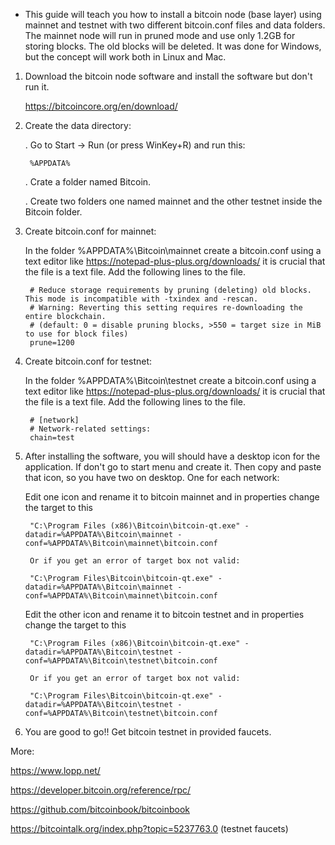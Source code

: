 
* This guide will teach you how to install a bitcoin node (base layer) using mainnet and testnet with two different bitcoin.conf files and data folders.
  The mainnet node will run in pruned mode and use only 1.2GB for storing blocks. The old blocks will be deleted.
  It was done for Windows, but the concept will work both in Linux and Mac.


1. Download the bitcoin node software and install the software but don't run it.

	https://bitcoincore.org/en/download/


2. Create the data directory:

	. Go to Start -> Run (or press WinKey+R) and run this: 

		%APPDATA%

	. Crate a folder named Bitcoin.

	. Create two folders one named mainnet and the other testnet inside the Bitcoin folder.


3. Create bitcoin.conf for mainnet:

	In the folder %APPDATA%\Bitcoin\mainnet create a bitcoin.conf using a text editor like https://notepad-plus-plus.org/downloads/  it is crucial that the file is a text file.
	Add the following lines to the file.

		# Reduce storage requirements by pruning (deleting) old blocks. This mode is incompatible with -txindex and -rescan. 
		# Warning: Reverting this setting requires re-downloading the entire blockchain. 
		# (default: 0 = disable pruning blocks, >550 = target size in MiB to use for block files)
		prune=1200


4. Create bitcoin.conf for testnet:

	In the folder %APPDATA%\Bitcoin\testnet create a bitcoin.conf using a text editor like https://notepad-plus-plus.org/downloads/  it is crucial that the file is a text file.
	Add the following lines to the file.

		# [network]
		# Network-related settings:
		chain=test


6. After installing the software, you will should have a desktop icon for the application. If don't go to start menu and create it. Then copy and paste that icon, so you have two on desktop. One for each network:


	Edit one icon and rename it to bitcoin mainnet and in properties change the target to this 

		"C:\Program Files (x86)\Bitcoin\bitcoin-qt.exe" -datadir=%APPDATA%\Bitcoin\mainnet -conf=%APPDATA%\Bitcoin\mainnet\bitcoin.conf

		Or if you get an error of target box not valid:

		"C:\Program Files\Bitcoin\bitcoin-qt.exe" -datadir=%APPDATA%\Bitcoin\mainnet -conf=%APPDATA%\Bitcoin\mainnet\bitcoin.conf		


	Edit the other icon and rename it to bitcoin testnet and in properties change the target to this 

		"C:\Program Files (x86)\Bitcoin\bitcoin-qt.exe" -datadir=%APPDATA%\Bitcoin\testnet -conf=%APPDATA%\Bitcoin\testnet\bitcoin.conf

		Or if you get an error of target box not valid:

		"C:\Program Files\Bitcoin\bitcoin-qt.exe" -datadir=%APPDATA%\Bitcoin\testnet -conf=%APPDATA%\Bitcoin\testnet\bitcoin.conf


7. You are good to go!! Get bitcoin testnet in provided faucets.




More:

https://www.lopp.net/

https://developer.bitcoin.org/reference/rpc/

https://github.com/bitcoinbook/bitcoinbook

https://bitcointalk.org/index.php?topic=5237763.0 (testnet faucets)



